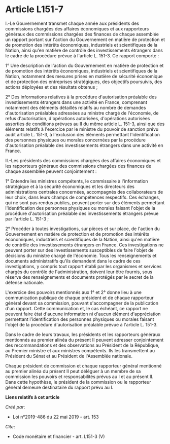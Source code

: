 # Article L151-7

I.-Le Gouvernement transmet chaque année aux présidents des commissions chargées des affaires économiques et aux rapporteurs
généraux des commissions chargées des finances de chaque assemblée un rapport portant sur l'action du Gouvernement en matière
de protection et de promotion des intérêts économiques, industriels et scientifiques de la Nation, ainsi qu'en matière de
contrôle des investissements étrangers dans le cadre de la procédure prévue à l'article L. 151-3. Ce rapport comporte : 

1° Une description de l'action du Gouvernement en matière de protection et de promotion des intérêts économiques, industriels
et scientifiques de la Nation, notamment des mesures prises en matière de sécurité économique et de protection des
entreprises stratégiques, des objectifs poursuivis, des actions déployées et des résultats obtenus ; 

2° Des informations relatives à la procédure d'autorisation préalable des investissements étrangers dans une activité en
France, comprenant notamment des éléments détaillés relatifs au nombre de demandes d'autorisation préalables adressées au
ministre chargé de l'économie, de refus d'autorisation, d'opérations autorisées, d'opérations autorisées assorties de
conditions prévues au II du même article L. 151-3, ainsi que des éléments relatifs à l'exercice par le ministre du pouvoir de
sanction prévu audit article L. 151-3, à l'exclusion des éléments permettant l'identification des personnes physiques ou
morales concernées par la procédure d'autorisation préalable des investissements étrangers dans une activité en France. 

II.-Les présidents des commissions chargées des affaires économiques et les rapporteurs généraux des commissions chargées des
finances de chaque assemblée peuvent conjointement : 

1° Entendre les ministres compétents, le commissaire à l'information stratégique et à la sécurité économiques et les
directeurs des administrations centrales concernées, accompagnés des collaborateurs de leur choix, dans leurs champs de
compétences respectifs. Ces échanges, qui ne sont pas rendus publics, peuvent porter sur des éléments permettant
l'identification des personnes physiques ou morales faisant l'objet de la procédure d'autorisation préalable des
investissements étrangers prévue par l'article L. 151-3 ; 

2° Procéder à toutes investigations, sur pièces et sur place, de l'action du Gouvernement en matière de protection et de
promotion des intérêts économiques, industriels et scientifiques de la Nation, ainsi qu'en matière de contrôle des
investissements étrangers en France. Ces investigations ne peuvent porter sur des investissements susceptibles de faire
l'objet de décisions du ministre chargé de l'économie. Tous les renseignements et documents administratifs qu'ils demandent
dans le cadre de ces investigations, y compris tout rapport établi par les organismes et services chargés du contrôle de
l'administration, doivent leur être fournis, sous réserve des renseignements et documents protégés par le secret de la
défense nationale. 

L'exercice des pouvoirs mentionnés aux 1° et 2° donne lieu à une communication publique de chaque président et de chaque
rapporteur général devant sa commission, pouvant s'accompagner de la publication d'un rapport. Cette communication et, le cas
échéant, ce rapport ne peuvent faire état d'aucune information ni d'aucun élément d'appréciation permettant l'identification
des personnes physiques ou morales faisant l'objet de la procédure d'autorisation préalable prévue à l'article L. 151-3. 

Dans le cadre de leurs travaux, les présidents et les rapporteurs généraux mentionnés au premier alinéa du présent II peuvent
adresser conjointement des recommandations et des observations au Président de la République, au Premier ministre et aux
ministres compétents. Ils les transmettent au Président du Sénat et au Président de l'Assemblée nationale. 

Chaque président de commission et chaque rapporteur général mentionné au premier alinéa du présent II peut déléguer à un
membre de sa commission les pouvoirs et responsabilités prévus au I et au présent II. Dans cette hypothèse, le président de
la commission ou le rapporteur général demeure destinataire du rapport prévu au I.

**Liens relatifs à cet article**

_Créé par_:

  - Loi n°2019-486 du 22 mai 2019 - art. 153

_Cite_:

  - Code monétaire et financier - art. L151-3 (V)
